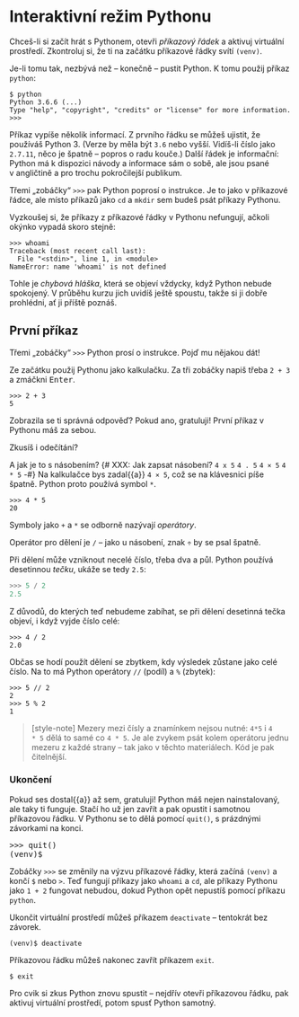 # Interaktivní režim Pythonu

Chceš-li si začít hrát s Pythonem, otevři *příkazový řádek* a aktivuj virtuální prostředí.
Zkontroluj si, že ti na začátku příkazové řádky svítí `(venv)`.

Je-li tomu tak, nezbývá než – konečně – pustit Python. K tomu použij příkaz `python`:

``` console
$ python
Python 3.6.6 (...)
Type "help", "copyright", "credits" or "license" for more information.
>>>
```

Příkaz vypíše několik informací. Z prvního řádku se můžeš ujistit, že používáš Python 3.
(Verze by měla být `3.6` nebo vyšší. Vidíš-li číslo jako `2.7.11`, něco je špatně – popros o radu kouče.)
Další řádek je informační: Python má k dispozici návody a informace sám o sobě,
ale jsou psané v angličtině a pro trochu pokročilejší publikum.

Třemi „zobáčky“ `>>>` pak Python poprosí o instrukce.
Je to jako v příkazové řádce, ale místo příkazů jako `cd` a `mkdir` sem budeš psát příkazy Pythonu.

Vyzkoušej si, že příkazy z příkazové řádky v Pythonu nefungují,
ačkoli okýnko vypadá skoro stejně:

```pycon
>>> whoami
Traceback (most recent call last):
  File "<stdin>", line 1, in <module>
NameError: name 'whoami' is not defined
```

Tohle je *chybová hláška*, která se objeví vždycky,
když Python nebude spokojený.
V průběhu kurzu jich uvidíš ještě spoustu,
takže si ji dobře prohlédni, ať ji příště poznáš.

## První příkaz

Třemi „zobáčky“ `>>>` Python prosí o instrukce.
Pojď mu nějakou dát!

Ze začátku použij Pythonu jako kalkulačku.
Za tři zobáčky napiš třeba `2 + 3` a zmáčkni <kbd>Enter</kbd>.

``` pycon
>>> 2 + 3
5
```

Zobrazila se ti správná odpověď?
Pokud ano, gratuluji! První příkaz v Pythonu máš za sebou.

Zkusíš i odečítání?

A jak je to s násobením?
{# XXX: Jak zapsat násobení? `4 x 5` `4 . 5` `4 × 5` `4 * 5` -#}
Na kalkulačce bys zadal{{a}} `4 × 5`, což se na klávesnici píše špatně.
Python proto používá symbol `*`.

``` pycon
>>> 4 * 5
20
```

Symboly jako `+` a `*` se odborně nazývají *operátory*.

Operátor pro dělení je `/` – jako u násobení, znak `÷` by se psal špatně.

Při dělení může vzniknout necelé číslo, třeba dva a půl.
Python používá desetinnou *tečku*, ukáže se tedy `2.5`:

``` python
>>> 5 / 2
2.5
```

Z důvodů, do kterých teď nebudeme zabíhat, se při dělení desetinná tečka
objeví, i když vyjde číslo celé:
``` pycon
>>> 4 / 2
2.0
```

Občas se hodí použít dělení se zbytkem, kdy výsledek zůstane jako celé číslo.
Na to má Python operátory `//` (podíl) a `%` (zbytek):

``` pycon
>>> 5 // 2
2
>>> 5 % 2
1
```

> [style-note]
> Mezery mezi čísly a znamínkem nejsou nutné: `4*5` i `4       * 5` dělá
> to samé co `4 * 5`.
> Je ale zvykem psát kolem operátoru jednu mezeru z každé strany – tak jako
> v těchto materiálech.
> Kód je pak čitelnější.


### Ukončení

Pokud ses dostal{{a}} až sem, gratuluji!
Python máš nejen nainstalovaný, ale taky ti funguje.
Stačí ho už jen zavřít a pak opustit i samotnou příkazovou řádku.
V Pythonu se to dělá pomocí `quit()`, s prázdnými závorkami na konci.

<div class="highlight"><pre>
<span class="gp">&gt;&gt;&gt;</span> quit()
<span class="gp">(venv)$</span>
</pre></div>

Zobáčky `>>>` se změnily na výzvu
příkazové řádky, která začíná `(venv)` a končí `$` nebo `>`.
Teď fungují příkazy jako `whoami` a `cd`, ale příkazy Pythonu
jako `1 + 2` fungovat nebudou, dokud Python opět nepustíš pomocí
příkazu `python`.

Ukončit virtuální prostředí můžeš příkazem `deactivate` –
tentokrát bez závorek.

```console
(venv)$ deactivate
```

Příkazovou řádku můžeš nakonec zavřít příkazem `exit`.

```console
$ exit
```

Pro cvik si zkus Python znovu spustit – nejdřív otevři příkazovou řádku,
pak aktivuj virtuální prostředí, potom spusť Python samotný.
